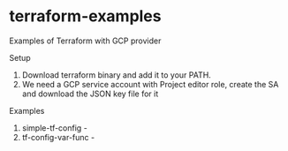 # terraform-examples
Examples of Terraform with GCP provider

Setup
1. Download terraform binary and add it to your PATH.
2. We need a GCP service account with Project editor role, create the SA and download the JSON key file for it


Examples
1. simple-tf-config - 
2. tf-config-var-func - 


